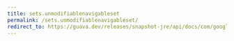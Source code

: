 ```yaml
---
title: sets.unmodifiablenavigableset
permalink: /sets.unmodifiablenavigableset/
redirect_to: https://guava.dev/releases/snapshot-jre/api/docs/com/google/common/collect/Sets.html#unmodifiableNavigableSet-java.util.NavigableSet-
---
```

